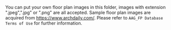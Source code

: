 You can put your own floor plan images in this folder, images with extension ".jpeg",".jpg" or ".png" are all accepted.
Sample floor plan images are acquired from https://www.archdaily.com/. Please refer to `AAG_FP Database Terms of Use` for further information.
